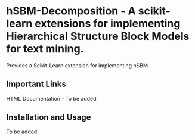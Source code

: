 # hSBM-Decomposition - A scikit-learn extensions for implementing Hierarchical Structure Block Models for text mining.


Provides a Scikit-Learn extension for implementing hSBM.

## Important Links
HTML Documentation - To be added

## Installation and Usage
To be added

